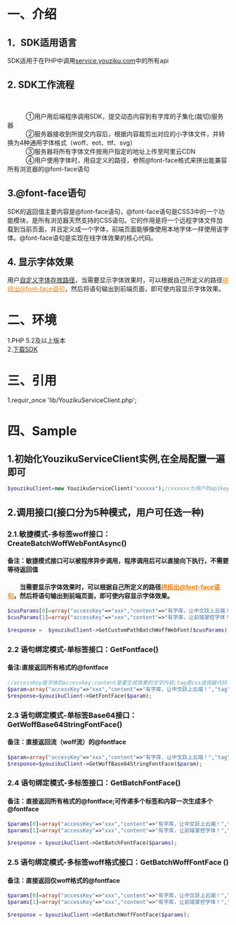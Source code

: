 # 一、介绍

## 1．SDK适用语言<br/>
SDK适用于在PHP中调用<a href="http://service.youziku.com">service.youziku.com</a>中的所有api<br/>

## 2. SDK工作流程<br/>　
   ①用户用后端程序调用SDK，提交动态内容到有字库的子集化(裁切)服务器<br/>
   ②服务器接收到所提交内容后，根据内容裁剪出对应的小字体文件，并转换为4种通用字体格式（woff、eot、ttf、svg）<br/>
   ③服务器将所有字体文件按用户指定的地址上传至阿里云CDN<br/>
   ④用户使用字体时，用自定义的路径，参照@font-face格式来拼出能兼容所有浏览器的@font-face语句<br/>
## 3.@font-face语句<br/>
SDK的返回值主要内容是@font-face语句，@font-face语句是CSS3中的一个功能模块，是所有浏览器天然支持的CSS语句。它的作用是将一个远程字体文件加载到当前页面，并且定义成一个字体，前端页面能够像使用本地字体一样使用该字体。@font-face语句是实现在线字体效果的核心代码。<br/>

## 4. 显示字体效果
用户<a href="#user-content-4自定义路径生成模式">自定义字体存放路径</a>，当需要显示字体效果时，可以根据自己所定义的路径<a href="http://service.youziku.com/index.html#format" target="_blank" style="color: #ff7e00;">拼组出@font-face语句</a>，然后将语句输出到前端页面，即可使内容显示字体效果。

# 二、环境
1.PHP 5.2及以上版本<br />
2.<a href="https://github.com/youziku/youziku-sdk-php/raw/master/sdk/youziku.php.sdk.zip">下载SDK</a><br />
# 三、引用
1.requir_once 'lib/YouzikuServiceClient.php';

# 四、Sample
## 1.初始化YouzikuServiceClient实例,在全局配置一遍即可
```PHP 
$youzikuClient=new YouzikuServiceClient("xxxxxx");//xxxxxx为用户的apikey
```
## 2.调用接口(接口分为5种模式，用户可任选一种)
### 2.1.敏捷模式-多标签woff接口：CreateBatchWoffWebFontAsync()
#### 备注：敏捷模式接口可以被程序异步调用，程序调用后可以直接向下执行，不需要等待返回值
#### &emsp;&emsp;当需要显示字体效果时，可以根据自己所定义的路径<a href="http://service.youziku.com/index.html#format" target="_blank" style="color: #ff7e00;">拼组出@font-face语句</a>，然后将语句输出到前端页面，即可使内容显示字体效果。
``` PHP
$cusParams[0]=array("accessKey"=>"xxx","content"=>"有字库，让中文跃上云端！","url" => "youziku/test-1");
$cusParams[1]=array("accessKey"=>"xxx","content"=>"有字库，让前端掌控字体！","url" => "youziku/test-2");

$response =  $youzikuClient->GetCustomPathBatchWoffWebFont($cusParams);
```

### 2.2 语句绑定模式-单标签接口：GetFontface()
#### 备注:直接返回所有格式的@fontface

``` PHP
//accessKey是字体的accesskey;content是要生成效果的文字内容;tag是css选择器代码
$param=array("accessKey"=>"xxx","content"=>"有字库，让中文跃上云端！","tag"=>"#id1,.class1","useRanFontFamily"=>"false");
$response=$youzikuClient->GetFontFace($param);
```
### 2.3 语句绑定模式-单标签Base64接口：GetWoffBase64StringFontFace()
#### 备注：直接返回流（woff流）的@fontface

``` PHP
$param=array("accessKey"=>"xxx","content"=>"有字库，让中文跃上云端！","tag"=>"#id1,.class1","useRanFontFamily"=>"false");
$response=$youzikuClient->GetWoffBase64StringFontFace($param); 
```


### 2.4 语句绑定模式-多标签接口：GetBatchFontFace()
#### 备注：直接返回所有格式的@fontface;可传递多个标签和内容一次生成多个@fontface

``` PHP
$params[0]=array("accessKey"=>"xxx","content"=>"有字库，让中文跃上云端！","tag"=>"#id1,.class1","useRanFontFamily"=>"false");
$params[1]=array("accessKey"=>"xxx","content"=>"有字库，让前端掌控字体！","tag"=>"h1,div","useRanFontFamily"=>"false");

$response = $youzikuClient->GetBatchFontFace($params);
```

### 2.5 语句绑定模式-多标签woff格式接口：GetBatchWoffFontFace ()
#### 备注：直接返回仅woff格式的@fontface

``` PHP
$params[0]=array("accessKey"=>"xxx","content"=>"有字库，让中文跃上云端！","tag"=>"#id1,.class1","useRanFontFamily"=>"false");
$params[1]=array("accessKey"=>"xxx","content"=>"有字库，让前端掌控字体！","tag"=>"h1,div","useRanFontFamily"=>"false");

$response = $youzikuClient->GetBatchWoffFontFace($params);
```

